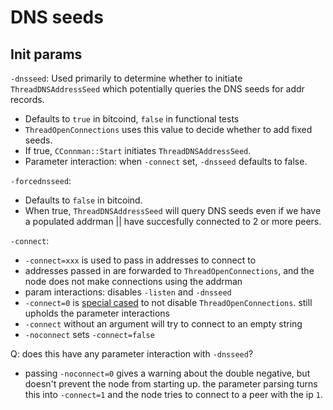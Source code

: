 # DNS seeds

## Init params
`-dnsseed`: Used primarily to determine whether to initiate
  `ThreadDNSAddressSeed` which potentially queries the DNS seeds for addr
  records.
  * Defaults to `true` in bitcoind, `false` in functional tests
  * `ThreadOpenConnections` uses this value to decide whether to add fixed seeds.
  * If true, `CConnman::Start` initiates `ThreadDNSAddressSeed`.
  * Parameter interaction: when `-connect` set, `-dnsseed` defaults to false.

`-forcednsseed`:
  * Defaults to `false` in bitcoind.
  * When true, `ThreadDNSAddressSeed` will query DNS seeds even if we have
    a populated addrman || have succesfully connected to 2 or more peers.

`-connect`:
  * `-connect=xxx` is used to pass in addresses to connect to
  * addresses passed in are forwarded to `ThreadOpenConnections`, and the node
    does not make connections using the addrman
  * param interactions: disables `-listen` and `-dnsseed`
  * `-connect=0` is [special
    cased](https://github.com/bitcoin/bitcoin/blob/master/src/init.cpp#L1755)
    to not disable `ThreadOpenConnections`. still upholds the parameter
    interactions
  * `-connect` without an argument will try to connect to an empty string
  * `-noconnect` sets `-connect=false`

  Q: does this have any parameter interaction with `-dnsseed`?
  * passing `-noconnect=0` gives a warning about the double negative, but
    doesn't prevent the node from starting up. the parameter parsing turns this
    into `-connect=1` and the node tries to connect to a peer with the ip `1`.
